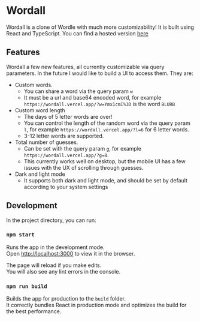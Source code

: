 # Wordall

Wordall is a clone of Wordle with much more customizability! It is built using React and TypeScript. You can find a hosted version [here](https://wordall.vercel.app/)

## Features
Wordall a few new features, all currently customizable via query parameters. In the future I would like to build a UI to access them. They are: 
* Custom words.
  * You can share a word via the query param `w`
  * It must be a url and base64 encoded word, for example `https://wordall.vercel.app/?w=Ymx1cmI%3D` is the word `BLURB`
* Custom word length
  * The days of 5 letter words are over!
  * You can control the length of the random word via the query param `l`, for example `https://wordall.vercel.app/?l=6` for 6 letter words.
  * 3-12 letter words are supported.
* Total number of guesses.
  * Can be set with the query param `g`, for example `https://wordall.vercel.app/?g=8`.
  * This currently works well on desktop, but the mobile UI has a few issues with the UX of scrolling through guesses.
* Dark and light mode
  * It supports both dark and light mode, and should be set by default according to your system settings

## Development

In the project directory, you can run:

### `npm start`

Runs the app in the development mode.\
Open [http://localhost:3000](http://localhost:3000) to view it in the browser.

The page will reload if you make edits.\
You will also see any lint errors in the console.

### `npm run build`

Builds the app for production to the `build` folder.\
It correctly bundles React in production mode and optimizes the build for the best performance.
